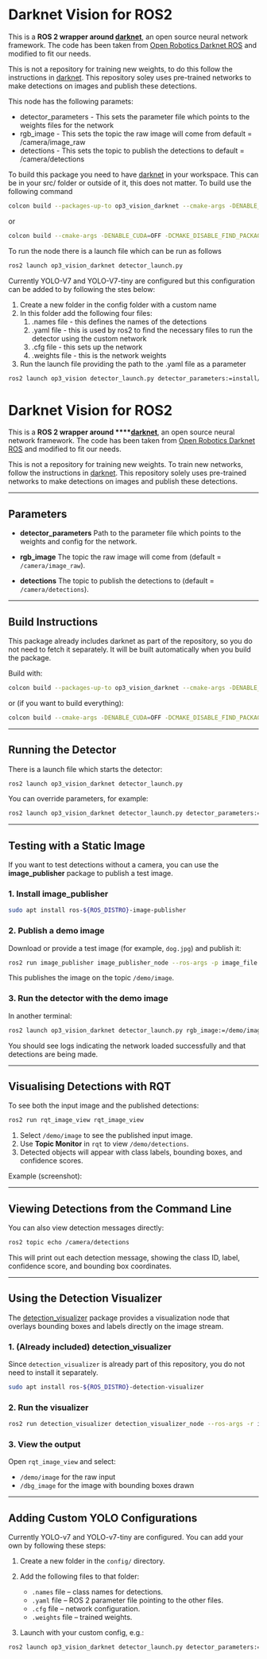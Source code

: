 # Darknet Vision for ROS2

This is a **ROS 2 wrapper around [darknet](https://pjreddie.com/darknet)**, an open source neural network framework.  The code has been taken from [Open Robotics Darknet ROS](https://github.com/ros2/openrobotics_darknet_ros) and modified to fit our needs.

This is not a repository for training new weights, to do this follow the instructions in [darknet](https://pjreddie.com/darknet).  This repository soley uses pre-trained networks to make detections on images and publish these detections.

This node has the following paramets:
- detector_parameters - This sets the parameter file which points to the weights files for the network
- rgb_image - This sets the topic the raw image will come from default = /camera/image_raw
- detections - This sets the topic to publish the detections to default = /camera/detections

To build this package you need to have [darknet](https://pjreddie.com/darknet) in your workspace.  This can be in your src/ folder or outside of it, this does not matter.  To build use the following command

```bash
colcon build --packages-up-to op3_vision_darknet --cmake-args -DENABLE_CUDA=OFF -DCMAKE_DISABLE_FIND_PACKAGE_OpenMP=TRUE
```

or

```bash
colcon build --cmake-args -DENABLE_CUDA=OFF -DCMAKE_DISABLE_FIND_PACKAGE_OpenMP=TRUE
```

To run the node there is a launch file which can be run as follows

```bash
ros2 launch op3_vision_darknet detector_launch.py
```

Currently YOLO-V7 and YOLO-V7-tiny are configured but this configuration can be added to by following the stes below:

1. Create a new folder in the config folder with a custom name
2. In this folder add the following four files:
   1. .names file - this defines the names of the detections
   2. .yaml file - this is used by ros2 to find the necessary files to run the detector using the custom network
   3. .cfg file - this sets up the network
   4. .weights file - this is the network weights
3. Run the launch file providing the path to the .yaml file as a parameter
```bash
ros2 launch op3_vision detector_launch.py detector_parameters:=install/op3_vision/share/op3_vision/config/your_folder_name/params.yaml
```
 
# Darknet Vision for ROS2

This is a **ROS 2 wrapper around \*\*\*\*[darknet](https://pjreddie.com/darknet)**, an open source neural network framework.
The code has been taken from [Open Robotics Darknet ROS](https://github.com/ros2/openrobotics_darknet_ros) and modified to fit our needs.

This is not a repository for training new weights. To train new networks, follow the instructions in [darknet](https://pjreddie.com/darknet).
This repository solely uses pre-trained networks to make detections on images and publish these detections.

---

## Parameters

* **detector\_parameters**
  Path to the parameter file which points to the weights and config for the network.

* **rgb\_image**
  The topic the raw image will come from (default = `/camera/image_raw`).

* **detections**
  The topic to publish the detections to (default = `/camera/detections`).

---

## Build Instructions

This package already includes darknet as part of the repository, so you do not need to fetch it separately. It will be built automatically when you build the package.

Build with:

```bash
colcon build --packages-up-to op3_vision_darknet --cmake-args -DENABLE_CUDA=OFF -DCMAKE_DISABLE_FIND_PACKAGE_OpenMP=TRUE
```

or (if you want to build everything):

```bash
colcon build --cmake-args -DENABLE_CUDA=OFF -DCMAKE_DISABLE_FIND_PACKAGE_OpenMP=TRUE
```

---

## Running the Detector

There is a launch file which starts the detector:

```bash
ros2 launch op3_vision_darknet detector_launch.py
```

You can override parameters, for example:

```bash
ros2 launch op3_vision_darknet detector_launch.py detector_parameters:=install/op3_vision_darknet/share/op3_vision_darknet/config/yolo-v7-tiny/params.yaml
```

---

## Testing with a Static Image

If you want to test detections without a camera, you can use the **image\_publisher** package to publish a test image.

### 1. Install image\_publisher

```bash
sudo apt install ros-${ROS_DISTRO}-image-publisher
```

### 2. Publish a demo image

Download or provide a test image (for example, `dog.jpg`) and publish it:

```bash
ros2 run image_publisher image_publisher_node --ros-args -p image_file:=$HOME/robotis_ws/install/op3_vision_darknet/share/op3_vision_darknet/config/yolo-v7-tiny/dog.jpg -r image_raw:=/demo/image
```

This publishes the image on the topic `/demo/image`.

### 3. Run the detector with the demo image

In another terminal:

```bash
ros2 launch op3_vision_darknet detector_launch.py rgb_image:=/demo/image detections:=/demo/detections
```

You should see logs indicating the network loaded successfully and that detections are being made.

---

## Visualising Detections with RQT

To see both the input image and the published detections:

```bash
ros2 run rqt_image_view rqt_image_view
```

1. Select `/demo/image` to see the published input image.
2. Use **Topic Monitor** in `rqt` to view `/demo/detections`.
3. Detected objects will appear with class labels, bounding boxes, and confidence scores.

Example (screenshot):

---

## Viewing Detections from the Command Line

You can also view detection messages directly:

```bash
ros2 topic echo /camera/detections
```

This will print out each detection message, showing the class ID, label, confidence score, and bounding box coordinates.

---

## Using the Detection Visualizer

The [detection\_visualizer](https://github.com/ros2/detection_visualizer) package provides a visualization node that overlays bounding boxes and labels directly on the image stream.

### 1. (Already included) detection\_visualizer

Since `detection_visualizer` is already part of this repository, you do not need to install it separately.

```bash
sudo apt install ros-${ROS_DISTRO}-detection-visualizer
```

### 2. Run the visualizer

```bash
ros2 run detection_visualizer detection_visualizer_node --ros-args -r image:=/demo/image -r detections:=/demo/detections
```

### 3. View the output

Open `rqt_image_view` and select:

* `/demo/image` for the raw input
* `/dbg_image` for the image with bounding boxes drawn

---

## Adding Custom YOLO Configurations

Currently YOLO-v7 and YOLO-v7-tiny are configured.
You can add your own by following these steps:

1. Create a new folder in the `config/` directory.
2. Add the following files to that folder:

   * `.names` file – class names for detections.
   * `.yaml` file – ROS 2 parameter file pointing to the other files.
   * `.cfg` file – network configuration.
   * `.weights` file – trained weights.
3. Launch with your custom config, e.g.:

```bash
ros2 launch op3_vision_darknet detector_launch.py detector_parameters:=install/op3_vision_darknet/share/op3_vision_darknet/config/your_folder/params.yaml
```

